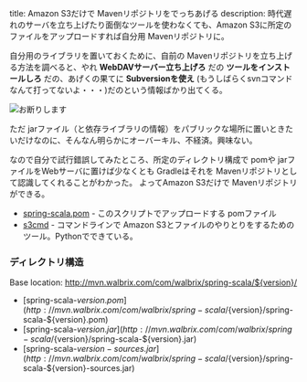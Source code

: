 title: Amazon S3だけで Mavenリポジトリをでっちあげる
description: 時代遅れのサーバを立ち上げたり面倒なツールを使わなくても、Amazon S3に所定のファイルをアップロードすれば自分用 Mavenリポジトリに。

自分用のライブラリを置いておくために、自前の Mavenリポジトリを立ち上げる方法を調べると、やれ **WebDAVサーバー立ち上げろ** だの **ツールをインストールしろ** だの、あげくの果てに **Subversionを使え** (もうしばらくsvnコマンドなんて打ってないよ・・・)だのという情報ばかり出てくる。

 ![お断りします](${contextRoot}/img/okotowari.jpg "お断りします")

ただ jarファイル（と依存ライブラリの情報）をパブリックな場所に置いときたいだけなのに、そんなん明らかにオーバーキル、不経済。興味ない。

なので自分で試行錯誤してみたところ、所定のディレクトリ構成で pomや jarファイルをWebサーバに置けば少なくとも Gradleはそれを Mavenリポジトリとして認識してくれることがわかった。
よってAmazon S3だけで Mavenリポジトリができる。

- [spring-scala.pom](spring-scala.pom) - このスクリプトでアップロードする pomファイル
- [s3cmd](http://s3tools.org/s3cmd) - コマンドラインで Amazon S3とファイルのやりとりをするためのツール。Pythonでできている。

### ディレクトリ構造

Base location: http://mvn.walbrix.com/com/walbrix/spring-scala/${version}/

- [spring-scala-${version}.pom](http://mvn.walbrix.com/com/walbrix/spring-scala/${version}/spring-scala-${version}.pom)
- [spring-scala-${version}.jar](http://mvn.walbrix.com/com/walbrix/spring-scala/${version}/spring-scala-${version}.jar)
- [spring-scala-${version}-sources.jar](http://mvn.walbrix.com/com/walbrix/spring-scala/${version}/spring-scala-${version}-sources.jar)
